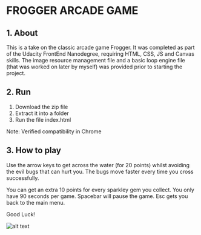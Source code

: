# FROGGER ARCADE GAME

## 1. About
This is a take on the classic arcade game Frogger. It was completed as part of the Udacity FrontEnd Nanodegree, requiring HTML, CSS, JS and Canvas skills. The image resource management file and a basic loop engine file (that was worked on later by myself) was provided prior to starting the project.

## 2. Run

1. Download the zip file
2. Extract it into a folder
3. Run the file index.html

Note: Verified compatibility in Chrome

## 3. How to play

Use the arrow keys to get across the water (for 20 points) whilst avoiding the evil bugs that can hurt you. The bugs move faster every time you cross successfully.

You can get an extra 10 points for every sparkley gem you collect. You only have 90 seconds per game. Spacebar will pause the game. Esc gets you back to the main menu.

Good Luck!

![alt text](https://github.com/Jlevett/frontend-nanodegree-arcade-game/blob/master/images/screenshot.jpg "Screenshot Image")
